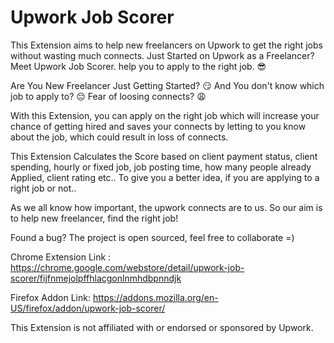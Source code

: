 # Upwork Job Scorer

This Extension aims to help new freelancers on Upwork to get the right jobs without wasting much connects.
Just Started on Upwork as a Freelancer? Meet Upwork Job Scorer. help you to apply to the right job. 😎

Are You New Freelancer Just Getting Started? 😏
And You don't know which job to apply to? 😔
Fear of loosing connects? 😩

With this Extension, you can apply on the right job which will increase your chance of getting hired and saves your connects by letting to you know about the job, which could result in loss of connects.

This Extension Calculates the Score based on client payment status, client spending, hourly or fixed job, job posting time, how many people already Applied, client rating etc.. To give you a better idea, if you are applying to a right job or not.. 

As we all know how important, the upwork connects are to us. So our aim is to help new freelancer, find the right job! 

Found a bug? The project is open sourced, feel free to collaborate =)

Chrome Extension Link : https://chrome.google.com/webstore/detail/upwork-job-scorer/fijfnmejolpffhlacgonlnmhdbpnndjk

Firefox Addon Link: https://addons.mozilla.org/en-US/firefox/addon/upwork-job-scorer/

This Extension is not affiliated with or endorsed or sponsored by Upwork.
